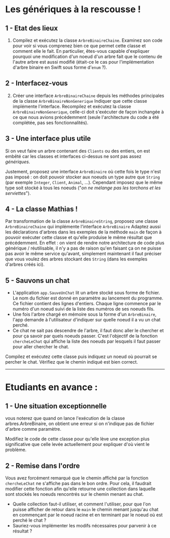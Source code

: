 # Les génériques à la rescousse !
## 1 - Etat des lieux
1) Compilez et exécutez la classe `ArbreBinaireChaine`.
Examinez son code pour voir si vous comprenez bien ce que permet cette classe et comment elle le fait. 
En particulier, êtes-vous capable d'expliquer pourquoi une modification d'un noeud d'un arbre fait que le contenu 
de l'autre arbre est aussi modifié (était-ce le cas pour l'implémentation d'arbre binaire en Swift sous forme d'`enum` ?).

## 2 - Interfacez-vous
2) Créer une interface `ArbreBinaireChaine` depuis les méthodes principales de la classe `ArbreBinaireNonGenerique`
Indiquer que cette classe implémente l'interface.
Recompilez et exécutez la classe `ArbreBinaireNonGenerique`, celle-ci doit s'exécuter de façon inchangée à ce que nous avions précédemment
(seule l'architecture du code a été complétée, pas ses fonctionnalités).

## 3 - Une interface plus utile
Si on veut faire un arbre contenant des `Clients` ou des entiers, on est embêté car les classes et interfaces ci-dessus ne sont pas assez *génériques*.

Justement, proposez une interface `ArbreBinaire` où cette fois le type n'est pas imposé : on doit pouvoir stocker aux noeuds un type autre que `String` (par exemple `Integer`, `Client`, `Animal`, ...). Cependant imposez que le même type soit stocké à tous les noeuds ("*on ne mélange pas les torchons et les serviettes*").

## 4 - La classe Mathias !
Par transformation de la classe `ArbreBinaireString`, proposez une classe `ArbreBinaireChaine` qui implémente l'interface `ArbreBinaire`
Adaptez aussi les déclarations d'arbres dans les exemples de la méthode `main` de façon à pouvoir exécuter cette classe et qu'elle produise le même résultat que précédemment. En effet : on vient de rendre notre architecture de code plus générique / réutilisable, il n'y a pas de raison qu'en faisant ça on ne puisse pas avoir le même service qu'avant, simplement maintenant il faut préciser que vous voulez des arbres stockant des `String` (dans les exemples d'arbres créés ici).

## 5 - Sauvons un chat
- L'application `app.SauveUnChat` lit un arbre stocké sous forme de fichier. Le nom du fichier est donné en paramètre au lancement du programme. Ce fichier contient des lignes d'entiers. Chaque ligne commence par le numéro d'un noeud suivi de la liste des numéros de ses noeuds fils. 
- Une fois l'arbre chargé en mémoire sous la forme d'un `ArbreBinaire`, l'app demande à l'utilisateur d'indiquer sur quelle noeud il a vu un chat perché. 
- Ce chat ne sait pas descendre de l'arbre, il faut donc aller le chercher et pour ça savoir par quels noeuds passer. C'est l'objectif de la fonction `chercheLeChat` qui affiche la liste des noeuds par lesquels il faut passer pour aller chercher le chat.

Compilez et exécutez cette classe puis indiquez un noeud où pourrait se percher le chat.
Vérifiez que le chemin indiqué est bien correct.

----
# Etudiants en avance : 

## 1 - Une situation exceptionnelle
vous noterez que quand on lance l'exécution de la classe arbres.ArbreBinaire, on obtient une erreur si on n'indique pas de fichier d'arbre comme paramètre. 

Modifiez le code de cette classe pour qu'elle lève une exception plus significative que celle levée actuellement pour expliquer d'où vient le problème.

## 2 - Remise dans l'ordre
Vous avez forcément remarqué que le chemin affiché par la fonction  `chercheLeChat` ne s'affiche pas dans le bon ordre. Pour cela, il faudrait modifier cette fonction afin qu'elle retourne une collection dans laquelle sont stockés les noeuds rencontrés sur le chemin menant au chat. 
- Quelle collection faut-il utiliser, et comment l'utiliser, pour que l'on puisse afficher de retour dans le `main` le chemin menant jusqu'au chat en commençant par le noeud racine et en terminant par le noeud où est perché le chat ?
- Sauriez-vous implémenter les modifs nécessaires pour parvenir à ce résultat ?